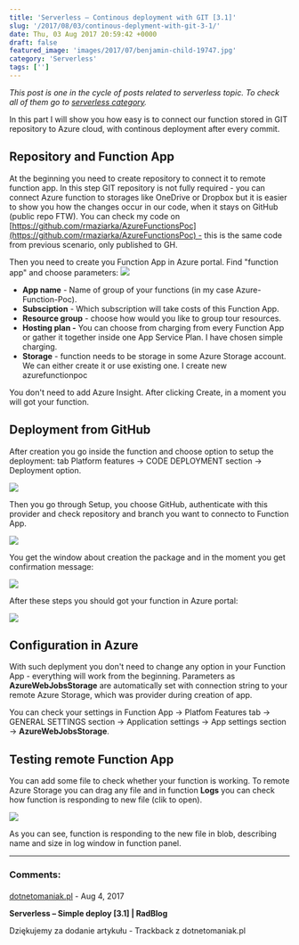 ```yaml
---
title: 'Serverless – Continous deployment with GIT [3.1]'
slug: '/2017/08/03/continous-deplyment-with-git-3-1/'
date: Thu, 03 Aug 2017 20:59:42 +0000
draft: false
featured_image: 'images/2017/07/benjamin-child-19747.jpg'
category: 'Serverless'
tags: ['']
---
```


_This post is one in the cycle of posts related to serverless topic. To check all of them go to [serverless category](/category/serverless/)._

In this part I will show you how easy is to connect our function stored in GIT repository to Azure cloud, with continous deployment after every commit.

Repository and Function App
---------------------------

At the beginning you need to create repository to connect it to remote function app. In this step GIT repository is not fully required - you can connect Azure function to storages like OneDrive or Dropbox but it is easier to show you how the changes occur in our code, when it stays on GitHub (public repo FTW). You can check my code on [https://github.com/rmaziarka/AzureFunctionsPoc](https://github.com/rmaziarka/AzureFunctionsPoc) - this is the same code from previous scenario, only published to GH.

Then you need to create you Function App in Azure portal. Find "function app" and choose parameters:
![](/images/2017/08/chrome_2017-08-02_22-51-00.png)

 *   **App name** - Name of group of your functions (in my case Azure-Function-Poc).
 *   **Subsciption** - Which subscription will take costs of this Function App.
 *   **Resource group** - choose how would you like to group tour resources.
 *   **Hosting plan -** You can choose from charging from every Function App or gather it together inside one App Service Plan. I have chosen simple charging.
 *   **Storage** - function needs to be storage in some Azure Storage account. We can either create it or use existing one. I create new azurefunctionpoc

You don't need to add Azure Insight. After clicking Create, in a moment you will got your function.

Deployment from GitHub
----------------------

After creation you go inside the function and choose option to setup the deployment: tab Platform features -> CODE DEPLOYMENT section -> Deployment option.

![](/images/2017/08/chrome_2017-08-02_23-07-42.png)

Then you go through Setup, you choose GitHub, authenticate with this provider and check repository and branch you want to connecto to Function App.

![](/images/2017/08/chrome_2017-08-02_23-10-22.png)
 

You get the window about creation the package and in the moment you get confirmation message:

 ![](/images/2017/08/chrome_2017-08-02_23-13-19.png)

After these steps you should got your function in Azure portal:

![](/images/2017/08/chrome_2017-08-02_23-16-03.png)

Configuration in Azure
----------------------

With such deplyment you don't need to change any option in your Function App - everything will work from the beginning. Parameters as **AzureWebJobsStorage** are automatically set with connection string to your remote Azure Storage, which was provider during creation of app.

You can check your settings in Function App -> Platfom Features tab -> GENERAL SETTINGS section -> Application settings -> App settings section -> **AzureWebJobsStorage**. 

Testing remote Function App
---------------------------

You can add some file to check whether your function is working. To remote Azure Storage you can drag any file and in function **Logs** you can check how function is responding to new file (clik to open).

[![](/images/2017/08/2017-08-02_23-55-06.gif)](/images/2017/08/2017-08-02_23-55-06.gif)

As you can see, function is responding to the new file in blob, describing name and size in log window in function panel.

---
### Comments:
#### 
[dotnetomaniak.pl](http://dotnetomaniak.pl/Serverless-Simple-deploy-31-RadBlog "") - <time datetime="2017-08-03 22:00:56">Aug 4, 2017</time>

**Serverless – Simple deploy \[3.1\] | RadBlog**

Dziękujemy za dodanie artykułu - Trackback z dotnetomaniak.pl
